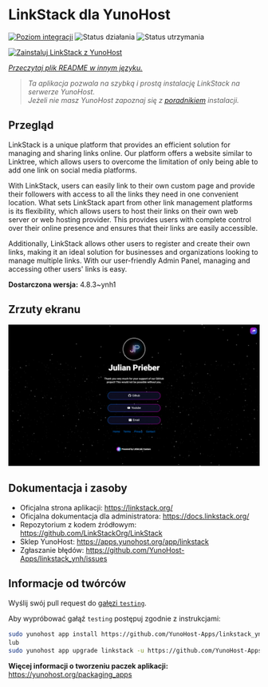 <!--
To README zostało automatycznie wygenerowane przez <https://github.com/YunoHost/apps/tree/master/tools/readme_generator>
Nie powinno być ono edytowane ręcznie.
-->

# LinkStack dla YunoHost

[![Poziom integracji](https://apps.yunohost.org/badge/integration/linkstack)](https://ci-apps.yunohost.org/ci/apps/linkstack/)
![Status działania](https://apps.yunohost.org/badge/state/linkstack)
![Status utrzymania](https://apps.yunohost.org/badge/maintained/linkstack)

[![Zainstaluj LinkStack z YunoHost](https://install-app.yunohost.org/install-with-yunohost.svg)](https://install-app.yunohost.org/?app=linkstack)

*[Przeczytaj plik README w innym języku.](./ALL_README.md)*

> *Ta aplikacja pozwala na szybką i prostą instalację LinkStack na serwerze YunoHost.*  
> *Jeżeli nie masz YunoHost zapoznaj się z [poradnikiem](https://yunohost.org/install) instalacji.*

## Przegląd

LinkStack is a unique platform that provides an efficient solution for managing and sharing links online. Our platform offers a website similar to Linktree, which allows users to overcome the limitation of only being able to add one link on social media platforms.

With LinkStack, users can easily link to their own custom page and provide their followers with access to all the links they need in one convenient location. What sets LinkStack apart from other link management platforms is its flexibility, which allows users to host their links on their own web server or web hosting provider. This provides users with complete control over their online presence and ensures that their links are easily accessible.

Additionally, LinkStack allows other users to register and create their own links, making it an ideal solution for businesses and organizations looking to manage multiple links. With our user-friendly Admin Panel, managing and accessing other users' links is easy.


**Dostarczona wersja:** 4.8.3~ynh1

## Zrzuty ekranu

![Zrzut ekranu z LinkStack](./doc/screenshots/preview.png)

## Dokumentacja i zasoby

- Oficjalna strona aplikacji: <https://linkstack.org/>
- Oficjalna dokumentacja dla administratora: <https://docs.linkstack.org/>
- Repozytorium z kodem źródłowym: <https://github.com/LinkStackOrg/LinkStack>
- Sklep YunoHost: <https://apps.yunohost.org/app/linkstack>
- Zgłaszanie błędów: <https://github.com/YunoHost-Apps/linkstack_ynh/issues>

## Informacje od twórców

Wyślij swój pull request do [gałęzi `testing`](https://github.com/YunoHost-Apps/linkstack_ynh/tree/testing).

Aby wypróbować gałąź `testing` postępuj zgodnie z instrukcjami:

```bash
sudo yunohost app install https://github.com/YunoHost-Apps/linkstack_ynh/tree/testing --debug
lub
sudo yunohost app upgrade linkstack -u https://github.com/YunoHost-Apps/linkstack_ynh/tree/testing --debug
```

**Więcej informacji o tworzeniu paczek aplikacji:** <https://yunohost.org/packaging_apps>
